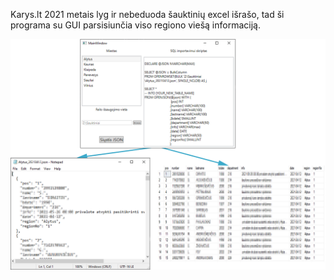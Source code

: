 Karys.lt 2021 metais lyg ir nebeduoda šauktinių excel išrašo, tad ši programa su GUI parsisiunčia viso regiono viešą informaciją.

![alt text](./sauktiniu_foto.png?raw=true)

